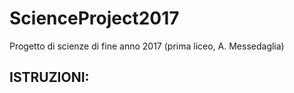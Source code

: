 ScienceProject2017
===
Progetto di scienze di fine anno 2017 (prima liceo, A. Messedaglia)

ISTRUZIONI:
--

